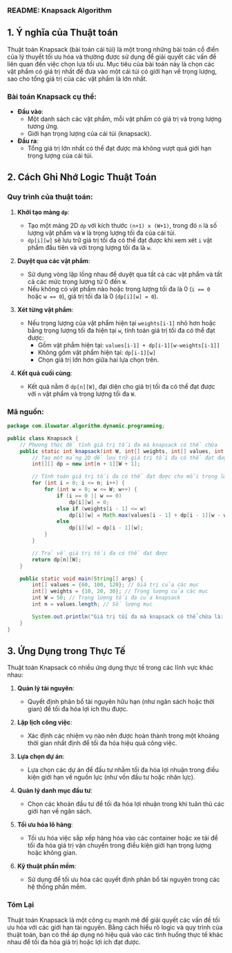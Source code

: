 ### README: Knapsack Algorithm

## 1. Ý nghĩa của Thuật toán

Thuật toán Knapsack (bài toán cái túi) là một trong những bài toán cổ điển của lý thuyết tối ưu hóa và thường được sử dụng để giải quyết các vấn đề liên quan đến việc chọn lựa tối ưu. Mục tiêu của bài toán này là chọn các vật phẩm có giá trị nhất để đưa vào một cái túi có giới hạn về trọng lượng, sao cho tổng giá trị của các vật phẩm là lớn nhất.

### Bài toán Knapsack cụ thể:
- **Đầu vào**:
    - Một danh sách các vật phẩm, mỗi vật phẩm có giá trị và trọng lượng tương ứng.
    - Giới hạn trọng lượng của cái túi (knapsack).
- **Đầu ra**:
    - Tổng giá trị lớn nhất có thể đạt được mà không vượt quá giới hạn trọng lượng của cái túi.

## 2. Cách Ghi Nhớ Logic Thuật Toán

### Quy trình của thuật toán:

1. **Khởi tạo mảng `dp`**:
    - Tạo một mảng 2D `dp` với kích thước `(n+1) x (W+1)`, trong đó `n` là số lượng vật phẩm và `W` là trọng lượng tối đa của cái túi.
    - `dp[i][w]` sẽ lưu trữ giá trị tối đa có thể đạt được khi xem xét `i` vật phẩm đầu tiên và với trọng lượng tối đa là `w`.

2. **Duyệt qua các vật phẩm**:
    - Sử dụng vòng lặp lồng nhau để duyệt qua tất cả các vật phẩm và tất cả các mức trọng lượng từ 0 đến `W`.
    - Nếu không có vật phẩm nào hoặc trọng lượng tối đa là 0 (`i == 0` hoặc `w == 0`), giá trị tối đa là 0 (`dp[i][w] = 0`).

3. **Xét từng vật phẩm**:
    - Nếu trọng lượng của vật phẩm hiện tại `weights[i-1]` nhỏ hơn hoặc bằng trọng lượng tối đa hiện tại `w`, tính toán giá trị tối đa có thể đạt được:
        - Gồm vật phẩm hiện tại: `values[i-1] + dp[i-1][w-weights[i-1]]`
        - Không gồm vật phẩm hiện tại: `dp[i-1][w]`
        - Chọn giá trị lớn hơn giữa hai lựa chọn trên.

4. **Kết quả cuối cùng**:
    - Kết quả nằm ở `dp[n][W]`, đại diện cho giá trị tối đa có thể đạt được với `n` vật phẩm và trọng lượng tối đa `W`.

### Mã nguồn:
```java
package com.iluwatar.algorithm.dynamic.programming;

public class Knapsack {
    // Phương thức để tính giá trị tối đa mà knapsack có thể chứa
    public static int knapsack(int W, int[] weights, int[] values, int n) {
        // Tạo một mảng 2D để lưu trữ giá trị tối đa có thể đạt được
        int[][] dp = new int[n + 1][W + 1];

        // Tính toán giá trị tối đa có thể đạt được cho mỗi trọng lượng và số lượng mục
        for (int i = 0; i <= n; i++) {
            for (int w = 0; w <= W; w++) {
                if (i == 0 || w == 0)
                    dp[i][w] = 0;
                else if (weights[i - 1] <= w)
                    dp[i][w] = Math.max(values[i - 1] + dp[i - 1][w - weights[i - 1]], dp[i - 1][w]);
                else
                    dp[i][w] = dp[i - 1][w];
            }
        }

        // Trả về giá trị tối đa có thể đạt được
        return dp[n][W];
    }

    public static void main(String[] args) {
        int[] values = {60, 100, 120}; // Giá trị của các mục
        int[] weights = {10, 20, 30}; // Trọng lượng của các mục
        int W = 50; // Trọng lượng tối đa của knapsack
        int n = values.length; // Số lượng mục

        System.out.println("Giá trị tối đa mà knapsack có thể chứa là: " + knapsack(W, weights, values, n));
    }
}
```

## 3. Ứng Dụng trong Thực Tế

Thuật toán Knapsack có nhiều ứng dụng thực tế trong các lĩnh vực khác nhau:

1. **Quản lý tài nguyên**:
    - Quyết định phân bổ tài nguyên hữu hạn (như ngân sách hoặc thời gian) để tối đa hóa lợi ích thu được.

2. **Lập lịch công việc**:
    - Xác định các nhiệm vụ nào nên được hoàn thành trong một khoảng thời gian nhất định để tối đa hóa hiệu quả công việc.

3. **Lựa chọn dự án**:
    - Lựa chọn các dự án để đầu tư nhằm tối đa hóa lợi nhuận trong điều kiện giới hạn về nguồn lực (như vốn đầu tư hoặc nhân lực).

4. **Quản lý danh mục đầu tư**:
    - Chọn các khoản đầu tư để tối đa hóa lợi nhuận trong khi tuân thủ các giới hạn về ngân sách.

5. **Tối ưu hóa lô hàng**:
    - Tối ưu hóa việc sắp xếp hàng hóa vào các container hoặc xe tải để tối đa hóa giá trị vận chuyển trong điều kiện giới hạn trọng lượng hoặc không gian.

6. **Kỹ thuật phần mềm**:
    - Sử dụng để tối ưu hóa các quyết định phân bổ tài nguyên trong các hệ thống phần mềm.

### Tóm Lại

Thuật toán Knapsack là một công cụ mạnh mẽ để giải quyết các vấn đề tối ưu hóa với các giới hạn tài nguyên. Bằng cách hiểu rõ logic và quy trình của thuật toán, bạn có thể áp dụng nó hiệu quả vào các tình huống thực tế khác nhau để tối đa hóa giá trị hoặc lợi ích đạt được.